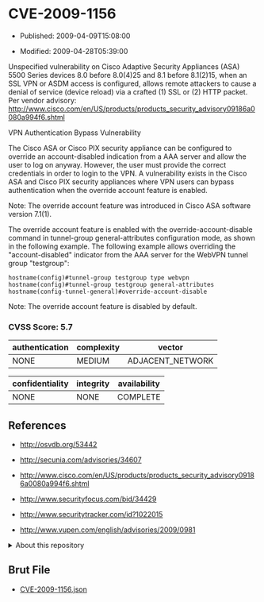 # CVE-2009-1156

- Published: 2009-04-09T15:08:00

- Modified: 2009-04-28T05:39:00

Unspecified vulnerability on Cisco Adaptive Security Appliances (ASA) 5500 Series devices 8.0 before 8.0(4)25 and 8.1 before 8.1(2)15, when an SSL VPN or ASDM access is configured, allows remote attackers to cause a denial of service (device reload) via a crafted (1) SSL or (2) HTTP packet. Per vendor advisory: http://www.cisco.com/en/US/products/products_security_advisory09186a0080a994f6.shtml

VPN Authentication Bypass Vulnerability

The Cisco ASA or Cisco PIX security appliance can be configured to override an account-disabled indication from a AAA server and allow the user to log on anyway. However, the user must provide the correct credentials in order to login to the VPN. A vulnerability exists in the Cisco ASA and Cisco PIX security appliances where VPN users can bypass authentication when the override account feature is enabled.

Note:  The override account feature was introduced in Cisco ASA software version 7.1(1).

The override account feature is enabled with the override-account-disable command in tunnel-group general-attributes configuration mode, as shown in the following example. The following example allows overriding the "account-disabled" indicator from the AAA server for the WebVPN tunnel group "testgroup":

    hostname(config)#tunnel-group testgroup type webvpn
    hostname(config)#tunnel-group testgroup general-attributes
    hostname(config-tunnel-general)#override-account-disable

Note:  The override account feature is disabled by default.

### CVSS Score: **5.7**

| authentication | complexity | vector |
| --- | --- | --- |
| NONE | MEDIUM | ADJACENT_NETWORK |

| confidentiality | integrity | availability |
| --- | --- | --- |
| NONE | NONE | COMPLETE |

## References

* http://osvdb.org/53442

* http://secunia.com/advisories/34607

* http://www.cisco.com/en/US/products/products_security_advisory09186a0080a994f6.shtml

* http://www.securityfocus.com/bid/34429

* http://www.securitytracker.com/id?1022015

* http://www.vupen.com/english/advisories/2009/0981

<details>
<summary>About this repository</summary> 

  This repository is part of the project [Live Hack CVE](https://github.com/Live-Hack-CVE). Main website can be found [www.live-hack.org](https://www.live-hack.org) 
  
  Made by [Sn0wAlice](https://github.com/Sn0wAlice) for the people that care about security and need to have a feed of the latest CVEs. Hope you enjoy it, don't forget to star the repo and follow me on [Twitter](https://twitter.com/Sn0wAlice) and [Github](https://github.com/Sn0wAlice). And that is my [personnal website](https://www.alice-snow.me/)

  - [Home Page](https://github.com/Live-Hack-CVE)
  - [Framework](https://github.com/Live-Hack-CVE/cve-framework)
  - [CVE database](https://github.com/Live-Hack-CVE/full_database)
  - [Changelog](https://github.com/Live-Hack-CVE/Changelog)
</details>

## Brut File

* [CVE-2009-1156.json](https://raw.githubusercontent.com/Live-Hack-CVE/full_database/main/cves/2009/CVE-2009-1156.json)

